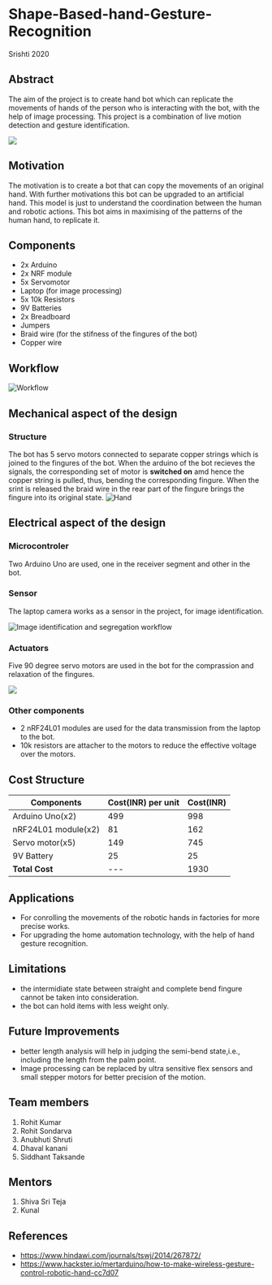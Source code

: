 # Shape-Based-hand-Gesture-Recognition
Srishti 2020

## Abstract
   
   The aim of the project is to create hand bot which can replicate the movements of hands of the person who is interacting with the bot, with the help of image processing. This project is a combination of live motion detection and gesture identification.

![](https://github.com/Rohit-Kumar-219/Shape-Based-hand-Gesture-Recognition/blob/master/Images/Image%20identification.jpg)

## Motivation 
   The motivation is to create a bot that can copy the movements of an original hand. With further motivations this bot can be upgraded to an artificial hand. This model is just to understand the coordination between the human and robotic actions. This bot aims in maximising of the patterns of the human hand, to replicate it. 

## Components
   
   - 2x Arduino 
   - 2x NRF module
   - 5x Servomotor
   - Laptop (for image processing)
   - 5x 10k Resistors
   - 9V Batteries
   - 2x Breadboard
   - Jumpers
   - Braid wire (for the stifness of the  fingures of the bot)
   - Copper wire

## Workflow
![Workflow](https://github.com/Rohit-Kumar-219/Shape-Based-hand-Gesture-Recognition/blob/master/Images%20and%20Videos/Images/Workflow.png)

## Mechanical aspect of the design

### Structure
The bot has 5 servo motors connected to separate copper strings which is joined to the fingures of the bot. When the arduino of the bot recieves the signals, the corresponding set of motor is **switched on** amd hence the copper string is pulled, thus, bending the corresponding fingure. When the srint is released the braid wire in the rear part of the fingure brings the fingure into its original state.
![Hand](https://github.com/Rohit-Kumar-219/Shape-Based-hand-Gesture-Recognition/blob/master/Images%20and%20Videos/Images/Bot.PNG)

## Electrical aspect of the design
   
### Microcontroler 
   
   Two Arduino Uno are used, one in the receiver segment and other in the bot.

### Sensor 
   
   The laptop camera works as a sensor in the project, for image identification.
   
   
![Image identification and segregation workflow](https://github.com/Rohit-Kumar-219/Shape-Based-hand-Gesture-Recognition/blob/master/Images%20and%20Videos/Images/IP%20process.jpg)
### Actuators 
   
   Five 90 degree servo motors are used in the bot for the comprassion and relaxation of the fingures.
   
 ![](https://github.com/Rohit-Kumar-219/Shape-Based-hand-Gesture-Recognition/blob/master/Images%20and%20Videos/Images/Receiver_circuit_diagram.jpg)

### Other components  
   
   - 2 nRF24L01 modules are used for the data transmission from the laptop to the bot.
   - 10k resistors are attacher to the motors to reduce the effective voltage over the motors.

## Cost Structure

| Components | Cost(INR) per unit | Cost(INR) |
| --- | --- | --- |
| Arduino Uno(x2) | 499 | 998 |
| nRF24L01 module(x2) | 81 | 162 |
| Servo motor(x5) | 149 | 745 |
| 9V Battery | 25 | 25 |
| **Total Cost** | --- | 1930 |

## Applications 
 
   - For conrolling the movements of the robotic hands in factories for more precise works.
   - For upgrading the home automation technology, with the help of hand gesture recognition.

## Limitations
   
   - the intermidiate state between straight and complete bend fingure cannot be taken into consideration.
   - the bot can hold items with less weight only.

## Future Improvements 
   
   - better length analysis will help in judging the semi-bend state,i.e., including the length from the palm point.
   - Image processing can be replaced by ultra sensitive flex sensors and small stepper motors for better precision of the motion.

## Team members 
   1. Rohit Kumar 
   2. Rohit Sondarva
   3. Anubhuti Shruti
   4. Dhaval kanani
   5. Siddhant Taksande

## Mentors

   1. Shiva Sri Teja 
   2. Kunal

## References
   
   - https://www.hindawi.com/journals/tswj/2014/267872/
   - https://www.hackster.io/mertarduino/how-to-make-wireless-gesture-control-robotic-hand-cc7d07
